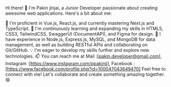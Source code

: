 Hi there! 👋
I'm Pakin jinjai, a Junior Developer passionate about creating awesome web applications. Here's a bit about me:

🔭 I'm proficient in Vue.js, React.js, and currently mastering Next.js and TypeScript.
🌱 I'm continuously learning and expanding my skills in HTML5, CSS3, TailwindCSS, SwaggerUI (DocumentAPI), and Figma for design.
💼 I have experience in Node.js, Express.js, MySQL, and MongoDB for data management, as well as building RESTful APIs and collaborating on Git/GitHub.
💡 I'm eager to develop my skills further and explore new technologies.
📫 You can reach me at
Mail :[pakin.developer@gmail.com],
Instagram :[https://www.instagram.com/ppakinjj],
Facebook :[https://www.facebook.com/profile.php?id=100047043649470]
Feel free to connect with me! Let's collaborate and create something amazing together. 😄
